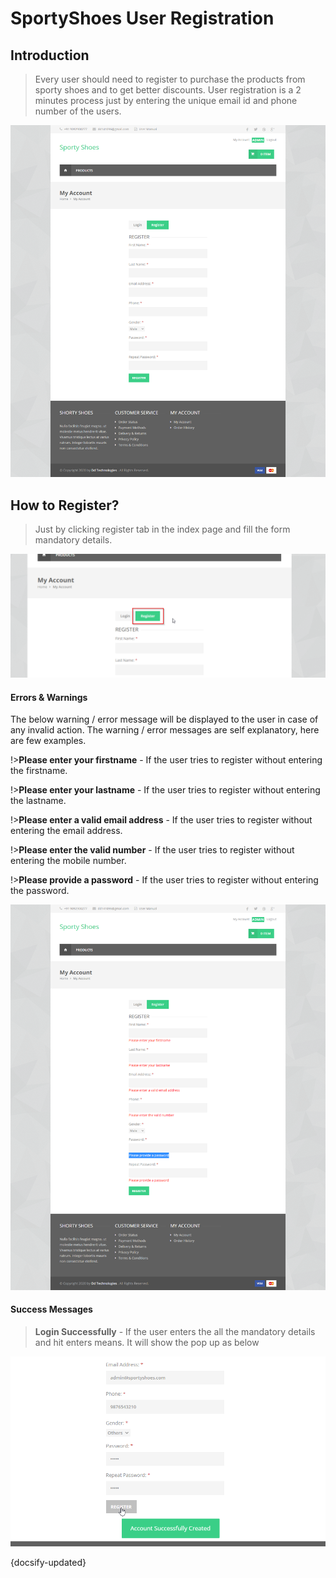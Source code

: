 # SportyShoes User Registration

## Introduction

> Every user should need to register to purchase the products from sporty shoes and to get better discounts. User registration is a 2 minutes process just by entering the unique email id and phone number of the users.

![Img - Registration Page](../images/registration-page.png "Registration Page")


## How to Register?

> Just by clicking register tab in the index page and fill the form mandatory details.
 
![Img - Registration Page](../images/registration-page-click.png "Registration Page")
 

#### Errors & Warnings

The below warning / error message will be displayed to the user in case of any invalid action.
The warning / error messages are self explanatory, here are few examples.

!>**Please enter your firstname**
	- If the user tries to register without entering the firstname.
	
!>**Please enter your lastname**
	- If the user tries to register without entering the lastname.
	
!>**Please enter a valid email address**
	- If the user tries to register without entering the email address.
	
!>**Please enter the valid number**
	- If the user tries to register without entering the mobile number.

!>**Please provide a password**
	- If the user tries to register without entering the password.
	
![Img - Registration Page Validation](../images/registration-page-erros.png "Registration Page Validation")
   

#### Success Messages

>**Login Successfully**
	- If the user enters the all the mandatory details and hit enters means. It will show the pop up as below
	
![Img - Registration Page Success](../images/registration-page-success.png "Registration Page Success")

{docsify-updated}



